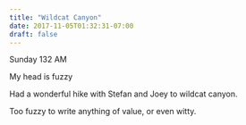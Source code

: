 ```yaml
---
title: "Wildcat Canyon"
date: 2017-11-05T01:32:31-07:00
draft: false
---
```



Sunday 132 AM


My head is fuzzy

Had a wonderful hike with Stefan and Joey to wildcat canyon.

Too fuzzy to write anything of value, or even witty.

